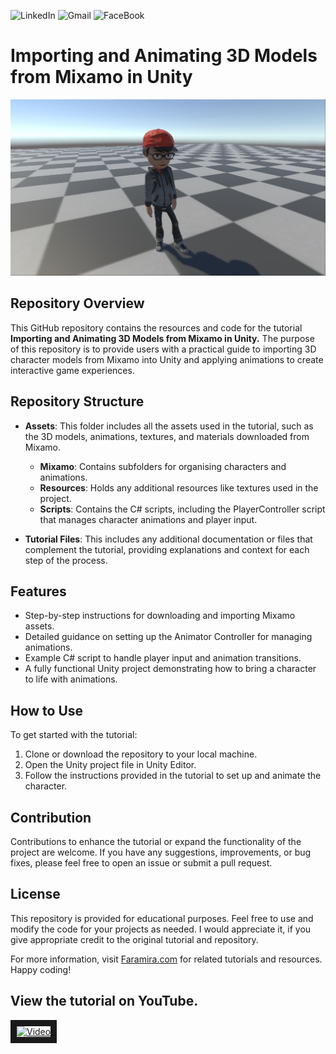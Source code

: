  ![LinkedIn](https://img.shields.io/badge/linkedin-%230077B5.svg?&flat-square&logo=linkedin&logoColor=white)
 ![Gmail](https://img.shields.io/badge/Gmail-D14836?flat-square&logo=gmail&logoColor=white)
 ![FaceBook](https://img.shields.io/badge/Facebook-1877F2?flat-square&logo=facebook&logoColor=white)


# Importing and Animating 3D Models from Mixamo in Unity


![Mixamo](https://github.com/shamim-akhtar/tutorial_mixamo/blob/main/Featured.JPG)

## Repository Overview

This GitHub repository contains the resources and code for the tutorial **Importing and Animating 3D Models from Mixamo in Unity.** The purpose of this repository is to provide users with a practical guide to importing 3D character models from Mixamo into Unity and applying animations to create interactive game experiences.

## Repository Structure

- **Assets**: This folder includes all the assets used in the tutorial, such as the 3D models, animations, textures, and materials downloaded from Mixamo.
  - **Mixamo**: Contains subfolders for organising characters and animations.
  - **Resources**: Holds any additional resources like textures used in the project.
  - **Scripts**: Contains the C# scripts, including the PlayerController script that manages character animations and player input.
  
- **Tutorial Files**: This includes any additional documentation or files that complement the tutorial, providing explanations and context for each step of the process.

## Features

- Step-by-step instructions for downloading and importing Mixamo assets.
- Detailed guidance on setting up the Animator Controller for managing animations.
- Example C# script to handle player input and animation transitions.
- A fully functional Unity project demonstrating how to bring a character to life with animations.

## How to Use

To get started with the tutorial:
1. Clone or download the repository to your local machine.
2. Open the Unity project file in Unity Editor.
3. Follow the instructions provided in the tutorial to set up and animate the character.

## Contribution

Contributions to enhance the tutorial or expand the functionality of the project are welcome. If you have any suggestions, improvements, or bug fixes, please feel free to open an issue or submit a pull request.

## License

This repository is provided for educational purposes. Feel free to use and modify the code for your projects as needed. I would appreciate it, if you give appropriate credit to the original tutorial and repository. 

For more information, visit [Faramira.com](https://faramira.com) for related tutorials and resources. Happy coding!


## View the tutorial on YouTube.

<a href="http://www.youtube.com/watch?feature=player_embedded&v=XHv-cbQ_P2E
" target="_blank"><img src="http://img.youtube.com/vi/XHv-cbQ_P2E/0.jpg" 
alt="Video" border="10" /></a>

